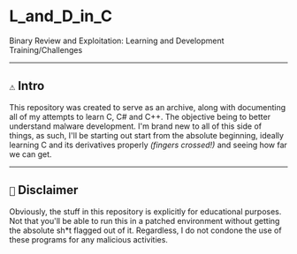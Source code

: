 # L_and_D_in_C
Binary Review and Exploitation: Learning and Development Training/Challenges

---

## `⚠️` Intro

This repository was created to serve as an archive, along with documenting all of my attempts to learn C, C# and C++. The objective being to better understand malware development. I'm brand new to all of this side of things, as such, I'll be starting out start from the absolute beginning, ideally learning C and its derivatives properly _(fingers crossed!)_ and seeing how far we can get.

---

## `🛑` Disclaimer

Obviously, the stuff in this repository is explicitly for educational purposes. Not that you'll be able to run this in a patched environment without getting the absolute sh*t flagged out of it. Regardless, I do not condone the use of these programs for any malicious activities.
